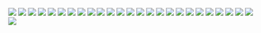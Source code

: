 ![](/img/0001.jpg )
![](/img/0002.jpg )
![](/img/0003.jpg )
![](/img/0004.jpg )
![](/img/0005.jpg )
![](/img/0006.jpg )
![](/img/0007.jpg )
![](/img/0008.jpg )
![](/img/0009.jpg )
![](/img/0010.jpg )
![](/img/0011.jpg )
![](/img/0012.jpg )
![](/img/0013.jpg )
![](/img/0014.jpg )
![](/img/0015.jpg )
![](/img/0016.jpg )
![](/img/0017.jpg )
![](/img/0018.jpg )
![](/img/0019.jpg )
![](/img/0020.jpg )
![](/img/0021.jpg )
![](/img/0022.jpg )
![](/img/0023.jpg )
![](/img/0024.jpg )
![](/img/0025.jpg )
![](/img/0026.jpg )
